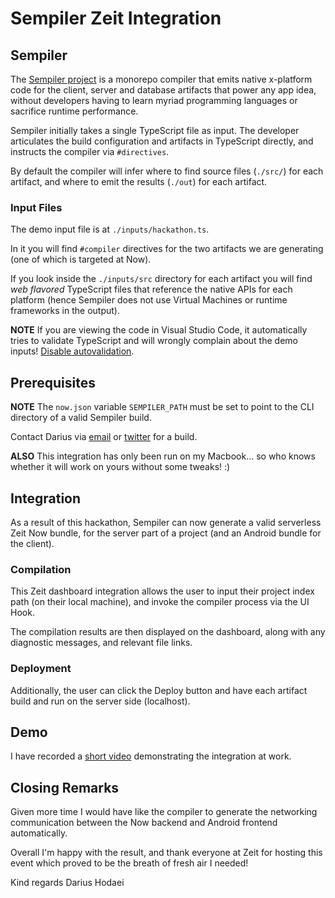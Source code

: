 # Sempiler Zeit Integration

## Sempiler

The [Sempiler project](https://sempiler.com) is a monorepo compiler that emits native x-platform code for the client, server and database artifacts that power any app idea, without developers having to learn myriad programming languages or sacrifice runtime performance.

Sempiler initially takes a single TypeScript file as input. The developer articulates the build configuration and artifacts in TypeScript directly, and instructs the compiler via `#directives`.

By default the compiler will infer where to find source files (`./src/`) for each artifact, and where to emit the results (`./out`) for each artifact.

### Input Files

The demo input file is at `./inputs/hackathon.ts`.

In it you will find `#compiler` directives for the two artifacts we are generating (one of which is targeted at Now).

If you look inside the `./inputs/src` directory for each artifact you will find *web flavored* TypeScript files that reference the native APIs for each platform (hence Sempiler does not use Virtual Machines or runtime frameworks in the output).

**NOTE** If you are viewing the code in Visual Studio Code, it automatically tries to validate TypeScript and will wrongly complain about the demo inputs! [Disable autovalidation](https://stackoverflow.com/a/42633555/).

## Prerequisites

**NOTE** The `now.json` variable `SEMPILER_PATH` must be set to point to the CLI directory of a valid Sempiler build. 

Contact Darius via [email](mailto:darius@quantumcommune.com) or [twitter](https://twitter.com/ComethTheNerd) for a build.

**ALSO** This integration has only been run on my Macbook... so who knows whether it will work on yours without some tweaks! :)

## Integration

As a result of this hackathon, Sempiler can now generate a valid serverless Zeit Now bundle, for the server part of a project (and an Android bundle for the client). 

### Compilation

This Zeit dashboard integration allows the user to input their project index path (on their local machine), and invoke the compiler process via the UI Hook.

The compilation results are then displayed on the dashboard, along with any diagnostic messages, and relevant file links.

### Deployment

Additionally, the user can click the Deploy button and have each artifact build and run on the server side (localhost).

## Demo

I have recorded a [short video](https://youtu.be/dzjQUAYNL60) demonstrating the integration at work.

## Closing Remarks

Given more time I would have like the compiler to generate the networking communication between the Now backend and Android frontend automatically.

Overall I'm happy with the result, and thank everyone at Zeit for hosting this event which proved to be the breath of fresh air I needed!

Kind regards
Darius Hodaei
